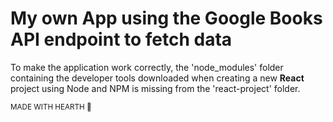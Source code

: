 # My own App using the Google Books API endpoint to fetch data
To make the application work correctly, the 'node_modules' folder containing the 
developer tools downloaded when creating a new <strong>React</strong> project using Node and 
NPM is missing from the 'react-project' folder.<br>

<sub>MADE WITH HEARTH 🖤</sub>
